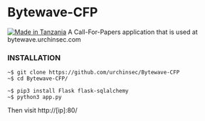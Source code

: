 # Bytewave-CFP

[![Made in Tanzania](https://img.shields.io/badge/made%20in-tanzania-008751.svg?style=flat-square)](https://github.com/Tanzania-Developers-Community/made-in-tanzania)
A Call-For-Papers application that is used at bytewave.urchinsec.com

### INSTALLATION

```shell
~$ git clone https://github.com/urchinsec/Bytewave-CFP
~$ cd Bytewave-CFP/
```

```shell
~$ pip3 install Flask flask-sqlalchemy
~$ python3 app.py
```

Then visit http://[ip]:80/
